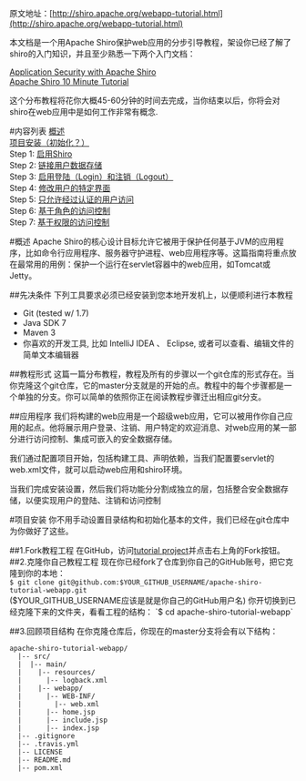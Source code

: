 原文地址：[http://shiro.apache.org/webapp-tutorial.html](http://shiro.apache.org/webapp-tutorial.html)

本文档是一个用Apache Shiro保护web应用的分步引导教程，架设你已经了解了shiro的入门知识，并且至少熟悉一下两个入门文档：

[Application Security with Apache Shiro](http://www.infoq.com/articles/apache-shiro)  
[Apache Shiro 10 Minute Tutorial](http://shiro.apache.org/10-minute-tutorial.html)

这个分布教程将花你大概45-60分钟的时间去完成，当你结束以后，你将会对shiro在web应用中是如何工作非常有概念.

#内容列表
[概述](#概述)  
[项目安装（初始化？）](#项目安装)  
Step 1: [启用Shiro](#step1)  
Step 2: [链接用户数据存储](#step2)  
Step 3: [启用登陆（Login）和注销（Logout）](#step3)  
Step 4: [修改用户的特定界面](#step4)  
Step 5: [只允许经过认证的用户访问](#step5)  
Step 6: [基于角色的访问控制](#step6)  
Step 7: [基于权限的访问控制](#step7)  

#<span id="overview">概述</span>
Apache Shiro的核心设计目标允许它被用于保护任何基于JVM的应用程序，比如命令行应用程序、服务器守护进程、web应用程序等。这篇指南将重点放在最常用的用例：保护一个运行在servlet容器中的web应用，如Tomcat或Jetty。

##先决条件
下列工具要求必须已经安装到您本地开发机上，以便顺利进行本教程
* Git (tested w/ 1.7)  
* Java SDK 7  
* Maven 3  
* 你喜欢的开发工具, 比如 IntelliJ IDEA 、 Eclipse, 或者可以查看、编辑文件的简单文本编辑器

##教程形式
这篇一篇分布教程，教程及所有的步骤以一个git仓库的形式存在。当你克隆这个git仓库，它的master分支就是的开始的点。教程中的每个步骤都是一个单独的分支。你可以简单的依照你正在阅读教程步骤迁出相应git分支。

##应用程序
我们将构建的web应用是一个超级web应用，它可以被用作你自己应用的起点。他将展示用户登录、注销、用户特定的欢迎消息、对web应用的某一部分进行访问控制、集成可嵌入的安全数据存储。

我们通过配置项目开始，包括构建工具、声明依赖，当我们配置要servlet的web.xml文件，就可以启动web应用和shiro环境。

当我们完成安装设置，然后我们将功能分分割成独立的层，包括整合安全数据存储，以便实现用户的登陆、注销和访问控制

#项目安装
你不用手动设置目录结构和初始化基本的文件，我们已经在git仓库中为你做好了这些。

##1.Fork教程工程
在GitHub，访问[tutorial project](https://github.com/lhazlewood/apache-shiro-tutorial-webapp)并点击右上角的Fork按钮。
##2.克隆你自己教程工程
现在你已经fork了仓库到你自己的GitHub账号，把它克隆到你的本地：  
`$ git clone git@github.com:$YOUR_GITHUB_USERNAME/apache-shiro-tutorial-webapp.git`  
($YOUR_GITHUB_USERNAME应该是就是你自己的GitHub用户名)  
你开切换到已经克隆下来的文件夹，看看工程的结构：   
`$ cd apache-shiro-tutorial-webapp`

##3.回顾项目结构
在你克隆仓库后，你现在的master分支将会有以下结构： 
```
apache-shiro-tutorial-webapp/
  |-- src/
  |  |-- main/
  |    |-- resources/
  |      |-- logback.xml
  |    |-- webapp/
  |      |-- WEB-INF/
  |        |-- web.xml
  |      |-- home.jsp
  |      |-- include.jsp
  |      |-- index.jsp
  |-- .gitignore
  |-- .travis.yml
  |-- LICENSE
  |-- README.md
  |-- pom.xml
```

